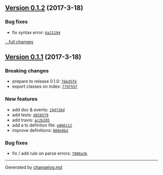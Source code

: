 ## [Version 0.1.2](https://github.com/glayzzle/code-snipper/releases/tag/v0.1.2) (2017-3-18)

### Bug fixes

- fix syntax error: [`6a21194`](https://github.com/glayzzle/code-snipper/commit/6a21194)

[...full changes](https://github.com/glayzzle/code-snipper/compare/v0.1.1...v0.1.2)

## [Version 0.1.1](https://github.com/glayzzle/code-snipper/releases/tag/v0.1.1) (2017-3-18)

### Breaking changes

- prepare to release 0.1.0: [`7bbd5fb`](https://github.com/glayzzle/code-snipper/commit/7bbd5fb)
- export classes on index: [`779755f`](https://github.com/glayzzle/code-snipper/commit/779755f)

### New features

- add doc & events: [`19d726d`](https://github.com/glayzzle/code-snipper/commit/19d726d)
- add tests: [`d028579`](https://github.com/glayzzle/code-snipper/commit/d028579)
- add travis: [`ac2b205`](https://github.com/glayzzle/code-snipper/commit/ac2b205)
- add a ts defintion file: [`e066112`](https://github.com/glayzzle/code-snipper/commit/e066112)
- improve definitions: [`000e8bd`](https://github.com/glayzzle/code-snipper/commit/000e8bd)

### Bug fixes

- fix / add rule on parse errors: [`7008a3b`](https://github.com/glayzzle/code-snipper/commit/7008a3b)

---

Generated by [changelog.md](https://github.com/egoist/changelog.md)
